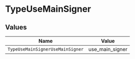 # TypeUseMainSigner


## Values

| Name                             | Value                            |
| -------------------------------- | -------------------------------- |
| `TypeUseMainSignerUseMainSigner` | use_main_signer                  |